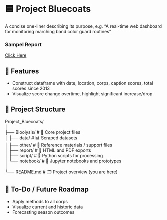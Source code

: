 # 🟦 Project Bluecoats
A concise one-liner describing its purpose, e.g. “A real-time web dashboard for monitoring marching band color guard routines”

### Sampel Report 
[Click Here](https://github.com/xi-cong/Project_Bluecoats/blob/fd5716418de3dca93d48dfedf9ec7b0c1a51d869/Bloolysis%20/bloolysis.ipynb)


## 🚀 Features
- Construct dataframe with date, location, corps, caption scores, total scores since 2013
- Visualize score change overtime, highlight significant increase/drop

## 📂 Project Structure

Project_Bluecoats/  
│  
├── Bloolysis/ # 🧠 Core project files  
│ ├── data/ # 📊 Scraped datasets  
│ ├── other/ # 📎 Reference materials / support files  
│ ├── report/ # 📄 HTML and PDF exports  
│ ├── script/ # 🐍 Python scripts for processing  
│ └── notebook/ # 📓 Jupyter notebooks and prototypes  
│  
└── README.md # 🗂 Project overview (you are here)  


## 📌 To-Do / Future Roadmap
- Apply methods to all corps
- Visualize current and historic data
- Forecasting season outcomes
